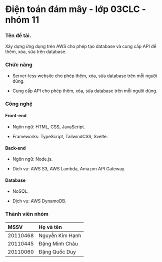 # Điện toán đám mây - lớp 03CLC - nhóm 11

### Tên đề tài.

Xây dựng ứng dụng trên AWS cho phép tạo database và cung cấp API để thêm, xóa, sửa trên database.

### Chức năng

- Server-less website cho phép thêm, xóa, sửa database trên mỗi người dùng.

- Cung cấp API cho phép thêm, xóa, sửa database trên mỗi người dùng.

### Công nghệ

#### Front-end

- Ngôn ngữ: HTML, CSS, JavaScript.

- Frameworks: TypeScript, TailwindCSS, Svelte.

#### Back-end

- Ngôn ngữ: Node.js.

- Dịch vụ: AWS S3, AWS Lambda, Amazon API Gateway.

#### Database

- NoSQL.

- Dịch vụ: AWS DynamoDB.

### Thành viên nhóm

| MSSV          | Họ và tên       |
| :------------ | :-------------- |
| 20110468      | Nguyễn Kim Hạnh |
| 20110445      | Đặng Minh Châu  |
| 20110060      | Đặng Quốc Duy   |
